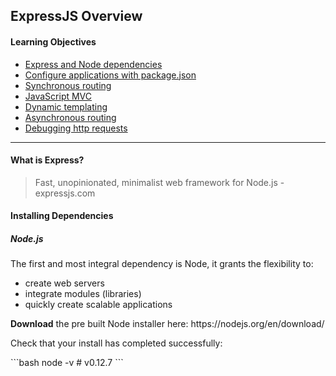 <h2>ExpressJS Overview</h2>
  <h4>Learning Objectives</h4>
    <ul>
      <li><a href="#dependencies">Express and Node dependencies</a></li>
      <li><a href="#package">Configure applications with package.json</a></li>
      <li><a href="#sync">Synchronous routing</a></li>
      <li><a href="#mvc">JavaScript MVC</a></li>
      <li><a href="#templating">Dynamic templating</a></li>
      <li><a href="#async">Asynchronous routing</a></li>
      <li><a href="#debug">Debugging http requests</a></li>
    </ul>
<hr>
  <h4>What is Express?</h4>
    <blockquote>Fast, unopinionated, minimalist web framework for Node.js -expressjs.com</blockquote>
  <h4><a name="dependencies">Installing Dependencies</a></h4>
     <h5>Node.js</h5>
       <p>The first and most integral dependency is Node, it grants the flexibility to:</p>
       <ul>
         <li>create web servers</li>
         <li>integrate modules (libraries)</li>
         <li>quickly create scalable applications</li>
       </ul>
       <p><strong>Download</strong> the pre built Node installer here: https://nodejs.org/en/download/</p>
       <p>Check that your install has completed successfully:</p>
```bash
node -v
# v0.12.7
```
